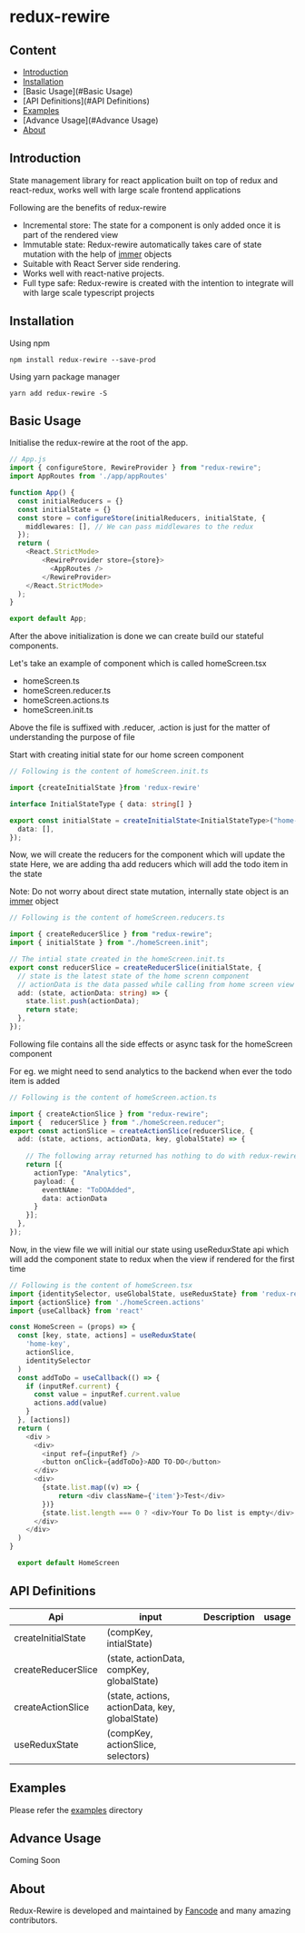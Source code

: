 # redux-rewire

## Content
- [Introduction](#Introduction)
- [Installation](#Installation)
- [Basic Usage](#Basic Usage)
- [API Definitions](#API Definitions)
- [Examples](#Examples)
- [Advance Usage](#Advance Usage)
- [About](#About)

## Introduction
State management library for react application built on top of redux and react-redux, 
works well with large scale frontend applications

Following are the benefits of redux-rewire

- Incremental store: The state for a component is only added once it is part of the rendered view
- Immutable state: Redux-rewire automatically takes care of state mutation with the help of [immer](https://github.com/immerjs/immer) objects
- Suitable with React Server side rendering.
- Works well with react-native projects.
- Full type safe: Redux-rewire is created with the intention to integrate will with large scale typescript projects


## Installation
Using npm
```shell
npm install redux-rewire --save-prod
```
Using yarn package manager
```shell
yarn add redux-rewire -S
```

## Basic Usage
Initialise the redux-rewire at the root of the app.
```typescript jsx
// App.js
import { configureStore, RewireProvider } from "redux-rewire";
import AppRoutes from './app/appRoutes'

function App() {
  const initialReducers = {}
  const initialState = {}
  const store = configureStore(initialReducers, initialState, {
    middlewares: [], // We can pass middlewares to the redux
  });
  return (
    <React.StrictMode>
        <RewireProvider store={store}>
          <AppRoutes />
        </RewireProvider>
    </React.StrictMode>
  );
}

export default App;
```

After the above initialization is done we can create build our stateful components.

Let's take an example of component which is called homeScreen.tsx
- homeScreen.ts
- homeScreen.reducer.ts
- homeScreen.actions.ts
- homeScreen.init.ts

Above the file is suffixed with .reducer, .action is just for the matter of understanding the purpose of file

Start with creating initial state for our home screen component
```typescript
// Following is the content of homeScreen.init.ts

import {createInitialState }from 'redux-rewire'

interface InitialStateType { data: string[] }

export const initialState = createInitialState<InitialStateType>("home-key",{
  data: [],
});
```

Now, we will create the reducers for the component which will update the state
Here, we are adding tha add reducers which will add the todo item in the state

Note: Do not worry about direct state mutation, internally state object is an [immer](https://github.com/immerjs/immer) object

```typescript
// Following is the content of homeScreen.reducers.ts

import { createReducerSlice } from "redux-rewire";
import { initialState } from "./homeScreen.init";

// The intial state created in the homeScreen.init.ts
export const reducerSlice = createReducerSlice(initialState, {
  // state is the latest state of the home screnn component
  // actionData is the data passed while calling from home screen view
  add: (state, actionData: string) => {
    state.list.push(actionData);
    return state;
  },
});

```

Following file contains all the side effects or async task for the homeScreen component 

For eg. we might need to send analytics to the backend when ever the todo item is added

```typescript
// Following is the content of homeScreen.action.ts

import { createActionSlice } from "redux-rewire";
import {  reducerSlice } from "./homeScreen.reducer";
export const actionSlice = createActionSlice(reducerSlice, {
  add: (state, actions, actionData, key, globalState) => {
    
    // The following array returned has nothing to do with redux-rewire, it is application specific
    return [{
      actionType: "Analytics",
      payload: {
        eventNAme: "ToDOAdded",
        data: actionData
      }
    }];
  },
});
```
Now, in the view file we will initial our state using useReduxState api which will add the component state to redux when the view if rendered for the first time

```typescript jsx
// Following is the content of homeScreen.tsx
import {identitySelector, useGlobalState, useReduxState} from 'redux-rewire'
import {actionSlice} from './homeScreen.actions'
import {useCallback} from 'react'

const HomeScreen = (props) => {
  const [key, state, actions] = useReduxState(
    'home-key',
    actionSlice,
    identitySelector
  )
  const addToDo = useCallback(() => {
    if (inputRef.current) {
      const value = inputRef.current.value
      actions.add(value)
    }
  }, [actions])
  return (
    <div >
      <div>
        <input ref={inputRef} />
        <button onClick={addToDo}>ADD TO-DO</button>
      </div>
      <div>
        {state.list.map((v) => {
            return <div className={'item'}>Test</div>
        })}
        {state.list.length === 0 ? <div>Your To Do list is empty</div> : null}
      </div>
    </div>
  )
}

  export default HomeScreen


```


## API Definitions
| Api                | input                                          | Description | usage |
|--------------------|------------------------------------------------|-------------|-------|
| createInitialState | (compKey, intialState)                         |             |       |
| createReducerSlice | (state, actionData, compKey, globalState)      |             |       |
| createActionSlice  | (state, actions, actionData, key, globalState) |             |       |
| useReduxState      | (compKey, actionSlice, selectors)              |             |       |


## Examples
Please refer the [examples](https://github.com/ds-fancode/redux-rewire/tree/main/example) directory

## Advance Usage
Coming Soon
## About
Redux-Rewire is developed and maintained by [Fancode](https://www.fancode.com/) and many amazing contributors.

